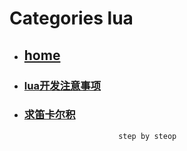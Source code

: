 # Categories lua
* ## [home](../README.md)
* ### [lua开发注意事项](lua_develop.md)
* ### [求笛卡尔积](lua_dfs.md)
                           step by steop